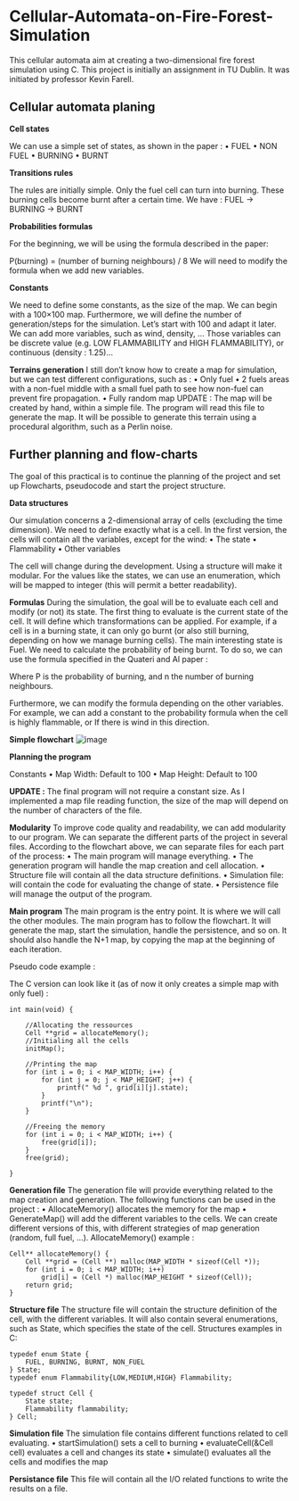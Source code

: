 # Cellular-Automata-on-Fire-Forest-Simulation

This cellular automata aim at creating a two-dimensional fire forest simulation using C. This project is initially an assignment in TU Dublin. It was initiated by professor Kevin Farell.

## Cellular automata planing

**Cell states**

We can use a simple set of states, as shown in the paper :
•	FUEL
•	NON FUEL
•	BURNING
•	BURNT

**Transitions rules**

The rules are initially simple. Only the fuel cell can turn into burning. These burning cells become burnt after a certain time.
We have : FUEL → BURNING → BURNT

**Probabilities formulas**

For the beginning, we will be using the formula described in the paper:

P(burning) = (number of burning neighbours) / 8
We will need to modify the formula when we add new variables.

**Constants**

We need to define some constants, as the size of the map. We can begin with a 100×100 map. Furthermore, we will define the number of generation/steps for the simulation. Let’s start with 100 and adapt it later.
We can add more variables, such as wind, density, …
Those variables can be discrete value (e.g. LOW FLAMMABILITY and HIGH FLAMMABILITY), or continuous (density : 1.25)…


**Terrains generation**
I still don’t know how to create a map for simulation, but we can test different configurations, such as :
•	Only fuel
•	2 fuels areas with a non-fuel middle with a small fuel path to see how non-fuel can prevent fire propagation.
•	Fully random map
UPDATE : The map will be created by hand, within a simple file. The program will read this file to generate the map. It will be possible to generate this terrain using a procedural algorithm, such as a Perlin noise.

## Further planning and flow-charts
The goal of this practical is to continue the planning of the project and set up Flowcharts, pseudocode and start the project structure.

**Data structures**

Our simulation concerns a 2-dimensional array of cells (excluding the time dimension). We need to define exactly what is a cell. In the first version, the cells will contain all the variables, except for the wind:
•	The state 
•	Flammability
•	Other variables

The cell will change during the development. Using a structure will make it modular. For the values like the states, we can use an enumeration, which will be mapped to integer (this will permit a better readability). 

**Formulas**
During the simulation, the goal will be to evaluate each cell and modify (or not) its state. The first thing to evaluate is the current state of the cell. It will define which transformations can be applied. For example, if a cell is in a burning state, it can only go burnt (or also still burning, depending on how we manage burning cells). 
The main interesting state is Fuel. We need to calculate the probability of being burnt. To do so, we can use the formula specified in the Quateri and Al paper : 

Where P is the probability of burning, and n the number of burning neighbours.

Furthermore, we can modify the formula depending on the other variables. For example, we can add a constant to the probability formula when the cell is highly flammable, or If there is wind in this direction.

**Simple flowchart**
![image](https://github.com/Piryth/Cellular-Automata-on-Fire-Forest-Simulation/assets/94105105/f9ed7a6b-5f18-4811-8cf6-b62a5496f07f)

 
**Planning the program**

Constants 
•	Map Width: Default to 100
•	Map Height: Default to 100

**UPDATE :** 
The final program will not require a constant size. As I implemented a map file reading function, the size of the map will depend on the number of characters of the file.

**Modularity**
To improve code quality and readability, we can add modularity to our program. We can separate the different parts of the project in several files. According to the flowchart above, we can separate files for each part of the process:
•	The main program will manage everything. 
•	The generation program will handle the map creation and cell allocation.
•	Structure file will contain all the data structure definitions.
•	Simulation file: will contain the code for evaluating the change of state.
•	Persistence file will manage the output of the program.

**Main program**
The main program is the entry point. It is where we will call the other modules. The main program has to follow the flowchart. It will generate the map, start the simulation, handle the persistence, and so on. It should also handle the N+1 map, by copying the map at the beginning of each iteration.  

Pseudo code example :
 
The C version can look like it (as of now it only creates a simple map with only fuel) :
```
int main(void) {

    //Allocating the ressources	
    Cell **grid = allocateMemory();
    //Initialing all the cells
    initMap();

    //Printing the map
    for (int i = 0; i < MAP_WIDTH; i++) {
        for (int j = 0; j < MAP_HEIGHT; j++) {
            printf(" %d ", grid[i][j].state);
        }
        printf("\n");
    }
    
    //Freeing the memory
    for (int i = 0; i < MAP_WIDTH; i++) {
        free(grid[i]);
    }
    free(grid);
    
}

```

**Generation file**
The generation file will provide everything related to the map creation and generation. The following functions can be used in the project :
•	AllocateMemory() allocates the memory for the map
•	GenerateMap() will add the different variables to the cells. We can create different versions of this, with different strategies of map generation (random, full fuel, …).
AllocateMemory() example :
```
Cell** allocateMemory() {
    Cell **grid = (Cell **) malloc(MAP_WIDTH * sizeof(Cell *));
    for (int i = 0; i < MAP_WIDTH; i++)
        grid[i] = (Cell *) malloc(MAP_HEIGHT * sizeof(Cell));
    return grid;
}
```

**Structure file**
The structure file will contain the structure definition of the cell, with the different variables. It will also contain several enumerations, such as State, which specifies the state of the cell.
Structures examples in C:
``` 
typedef enum State {
    FUEL, BURNING, BURNT, NON_FUEL
} State;
typedef enum Flammability{LOW,MEDIUM,HIGH} Flammability;

typedef struct Cell {
    State state;
    Flammability flammability;
} Cell;
```

**Simulation file**
The simulation file contains different functions related to cell evaluating. 
•	startSimulation() sets a cell to burning
•	evaluateCell(&Cell cell) evaluates a cell and changes its state
•	simulate() evaluates all the cells and modifies the map


**Persistance file**
This file will contain all the I/O related functions to write the results on a file.






